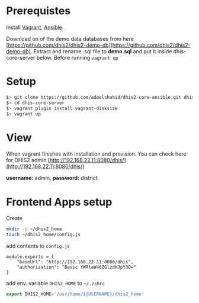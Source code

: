# Prerequistes

Install [Vagrant](https://www.vagrantup.com/downloads.html), [Ansible](http://docs.ansible.com/ansible/latest/intro_installation.html).

Download on of the demo data databases from here [https://github.com/dhis2/dhis2-demo-db](https://github.com/dhis2/dhis2-demo-db). Extract and rename .sql file to **demo.sql** and put it inside dhis-core-server below. Before running `vagrant up`


# Setup

```bash
$> git clone https://github.com/adeelshahid/dhis2-core-ansible.git dhis-core-server
$> cd dhis-core-server
$> vagrant plugin install vagrant-disksize
$> vagrant up
```


# View
When vagrant finishes with installation and provision. You can check here for DHIS2 admin [http://192.168.22.11:8080/dhis/](http://192.168.22.11:8080/dhis/)

**username:** admin, **password:** district

# Frontend Apps setup

Create
```bash
mkdir -p ~/dhis2_home
touch ~/dhis2_home/config.js
```

add contents to `config.js`
```
module.exports = {
    "baseUrl": "http://192.168.22.11:8080/dhis",
    "authorization": "Basic YWRtaW46ZGlzdHJpY3Q="
}
```

add env. variable `DHIS2_HOME` to `~/.zshrc`

```js
export DHIS2_HOME='/usr/home/${USERNAME}/dhis2_home'
```
